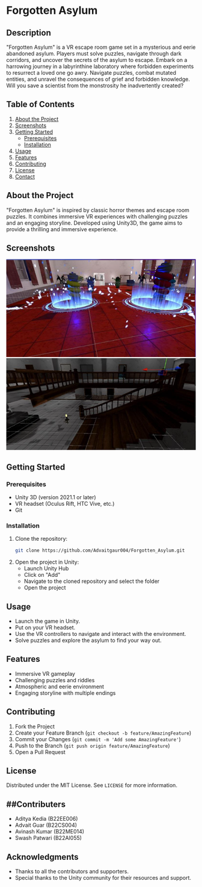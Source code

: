 # Forgotten Asylum

## Description

"Forgotten Asylum" is a VR escape room game set in a mysterious and eerie abandoned asylum. Players must solve puzzles, navigate through dark corridors, and uncover the secrets of the asylum to escape.
Embark on a harrowing journey in a labyrinthine laboratory where forbidden experiments to resurrect a loved one go awry. Navigate puzzles, combat mutated entities, and unravel the consequences of grief and forbidden knowledge. Will you save a scientist from the monstrosity he inadvertently created?

## Table of Contents

1. [About the Project](#about-the-project)
2. [Screenshots](#screenshots)
3. [Getting Started](#getting-started)
    - [Prerequisites](#prerequisites)
    - [Installation](#installation)
4. [Usage](#usage)
5. [Features](#features)
6. [Contributing](#contributing)
7. [License](#license)
8. [Contact](#contact)

## About the Project

"Forgotten Asylum" is inspired by classic horror themes and escape room puzzles. It combines immersive VR experiences with challenging puzzles and an engaging storyline. Developed using Unity3D, the game aims to provide a thrilling and immersive experience.

## Screenshots

![Screenshot1](https://github.com/Advaitgaur004/Forgotten_Asylum/blob/main/media/Screenshot%202024-06-14%20193548.png)
![Screenshot2](https://github.com/Advaitgaur004/Forgotten_Asylum/blob/main/media/Screenshot%202024-06-14%20193636.png)

## Getting Started

### Prerequisites

- Unity 3D (version 2021.1 or later)
- VR headset (Oculus Rift, HTC Vive, etc.)
- Git

### Installation

1. Clone the repository:
    ```sh
    git clone https://github.com/Advaitgaur004/Forgotten_Asylum.git
    ```
2. Open the project in Unity:
    - Launch Unity Hub
    - Click on "Add"
    - Navigate to the cloned repository and select the folder
    - Open the project

## Usage

- Launch the game in Unity.
- Put on your VR headset.
- Use the VR controllers to navigate and interact with the environment.
- Solve puzzles and explore the asylum to find your way out.

## Features

- Immersive VR gameplay
- Challenging puzzles and riddles
- Atmospheric and eerie environment
- Engaging storyline with multiple endings

## Contributing

1. Fork the Project
2. Create your Feature Branch (`git checkout -b feature/AmazingFeature`)
3. Commit your Changes (`git commit -m 'Add some AmazingFeature'`)
4. Push to the Branch (`git push origin feature/AmazingFeature`)
5. Open a Pull Request

## License

Distributed under the MIT License. See `LICENSE` for more information.

##Contributers 
-
- Aditya Kedia (B22EE006)
- Advait Guar (B22CS004)
- Avinash Kumar (B22ME014)
- Swash Patwari (B22AI055)
  
## Acknowledgments

- Thanks to all the contributors and supporters.
- Special thanks to the Unity community for their resources and support.
